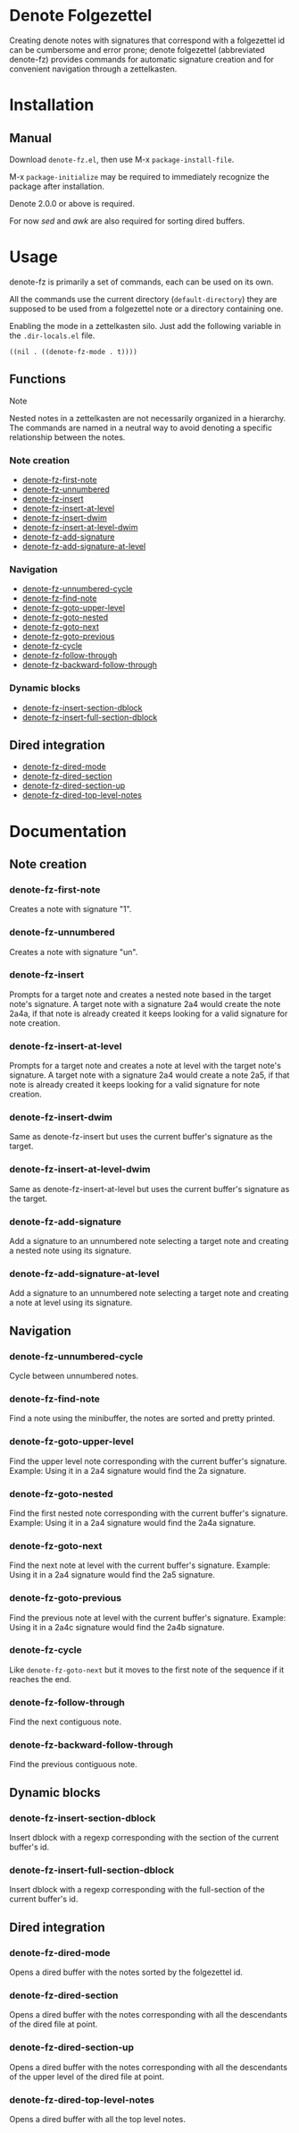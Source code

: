 # Denote Folgezettel

Creating denote notes with signatures that correspond with a
folgezettel id can be cumbersome and error prone; denote folgezettel
(abbreviated denote-fz) provides commands for automatic signature
creation and for convenient navigation through a zettelkasten.

# Installation

## Manual

Download `denote-fz.el`, then use M-x `package-install-file`. 

M-x `package-initialize` may be required to immediately recognize the package after installation.

Denote 2.0.0 or above is required.

For now *sed* and *awk* are also required for sorting dired buffers.

# Usage

denote-fz is primarily a set of commands, each can be used on its own.

All the commands use the current directory (`default-directory`) they
are supposed to be used from a folgezettel note or a directory
containing one.

Enabling the mode in a zettelkasten silo. Just add the following
variable in the `.dir-locals.el` file.

``` emacs-lisp
((nil . ((denote-fz-mode . t))))
```

## Functions

> [!NOTE] 
> Nested notes in a zettelkasten are not necessarily organized
> in a hierarchy. The commands are named in a neutral way to avoid
> denoting a specific relationship between the notes.

### Note creation

* [denote-fz-first-note](#denote-fz-first-note)
* [denote-fz-unnumbered](#denote-fz-unnumbered)
* [denote-fz-insert](#denote-fz-insert)
* [denote-fz-insert-at-level](#denote-fz-insert-at-level)
* [denote-fz-insert-dwim](#denote-fz-insert-dwim)
* [denote-fz-insert-at-level-dwim](#denote-fz-insert-at-level-dwim)
* [denote-fz-add-signature](#denote-fz-add-signature)
* [denote-fz-add-signature-at-level](#denote-fz-add-signature-at-level)

### Navigation

* [denote-fz-unnumbered-cycle](#denote-fz-unnumbered-cycle)
* [denote-fz-find-note](#denote-fz-find-note)
* [denote-fz-goto-upper-level](#denote-fz-goto-upper-level)
* [denote-fz-goto-nested](#denote-fz-goto-nested)
* [denote-fz-goto-next](#denote-fz-goto-next)
* [denote-fz-goto-previous](#denote-fz-goto-previous)
* [denote-fz-cycle](#denote-fz-cycle)
* [denote-fz-follow-through](#denote-fz-follow-through)
* [denote-fz-backward-follow-through](#denote-fz-backward-follow-through)


### Dynamic blocks

* [denote-fz-insert-section-dblock](#denote-fz-insert-section-dblock)
* [denote-fz-insert-full-section-dblock](#denote-fz-insert-full-section-dblock)


## Dired integration

* [denote-fz-dired-mode](#denote-fz-dired-mode)
* [denote-fz-dired-section](#denote-fz-dired-section)
* [denote-fz-dired-section-up](#denote-fz-dired-section-up)
* [denote-fz-dired-top-level-notes](#denote-fz-dired-top-level-notes)


# Documentation

## Note creation

### denote-fz-first-note

Creates a note with signature "1".

### denote-fz-unnumbered

Creates a note with signature "un".

### denote-fz-insert

Prompts for a target note and creates a nested note based in the
target note's signature. A target note with a signature 2a4 would
create the note 2a4a, if that note is already created it keeps looking
for a valid signature for note creation.

### denote-fz-insert-at-level

Prompts for a target note and creates a note at level with the target
note's signature. A target note with a signature 2a4 would create a
note 2a5, if that note is already created it keeps looking for a valid
signature for note creation.

### denote-fz-insert-dwim

Same as denote-fz-insert but uses the current buffer's signature as
the target.

### denote-fz-insert-at-level-dwim 

Same as denote-fz-insert-at-level but uses the current buffer's
signature as the target.

### denote-fz-add-signature

Add a signature to an unnumbered note selecting a target note and
creating a nested note using its signature.

### denote-fz-add-signature-at-level

Add a signature to an unnumbered note selecting a target note and
creating a note at level using its signature.

## Navigation

### denote-fz-unnumbered-cycle

Cycle between unnumbered notes.

### denote-fz-find-note

Find a note using the minibuffer, the notes are sorted and pretty
printed.

### denote-fz-goto-upper-level

Find the upper level note corresponding with the current buffer's
signature. Example: Using it in a 2a4 signature would find the 2a
signature.

### denote-fz-goto-nested

Find the first nested note corresponding with the current buffer's
signature. Example: Using it in a 2a4 signature would find the 2a4a
signature.

### denote-fz-goto-next

Find the next note at level with the current buffer's signature.
Example: Using it in a 2a4 signature would find the 2a5 signature.

### denote-fz-goto-previous

Find the previous note at level with the current buffer's signature.
Example: Using it in a 2a4c signature would find the 2a4b signature.

### denote-fz-cycle

Like `denote-fz-goto-next` but it moves to the first note of the
sequence if it reaches the end.


### denote-fz-follow-through

Find the next contiguous note.

### denote-fz-backward-follow-through

Find the previous contiguous note.

## Dynamic blocks

### denote-fz-insert-section-dblock 

Insert dblock with a regexp corresponding with the section of the
current buffer's id.

### denote-fz-insert-full-section-dblock 

Insert dblock with a regexp corresponding with the full-section of the
current buffer's id.


## Dired integration

### denote-fz-dired-mode

Opens a dired buffer with the notes sorted by the folgezettel
id.

### denote-fz-dired-section

Opens a dired buffer with the notes corresponding with all the
descendants of the dired file at point.

### denote-fz-dired-section-up

Opens a dired buffer with the notes corresponding with all the
descendants of the upper level of the dired file at point.

### denote-fz-dired-top-level-notes

Opens a dired buffer with all the top level notes.

